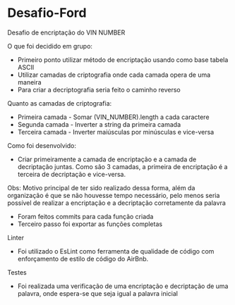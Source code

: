 # Desafio-Ford

Desafio de encriptação do VIN NUMBER

O que foi decidido em grupo:

- Primeiro ponto utilizar método de encriptação usando como base tabela ASCII
- Utilizar camadas de criptografia onde cada camada opera de uma maneira
- Para criar a decriptografia seria feito o caminho reverso

Quanto as camadas de criptografia:

- Primeira camada - Somar (VIN_NUMBER).length a cada caractere
- Segunda camada - Inverter a string da primeira camada
- Terceira camada - Inverter maiúsculas por minúsculas e vice-versa

Como foi desenvolvido:

- Criar primeiramente a camada de encriptação e a camada de decriptação juntas. Como são 3 camadas, a primeira de encriptação é a terceira de decriptação e vice-versa.

Obs: Motivo principal de ter sido realizado dessa forma, além da organização é que se não houvesse tempo necessário, pelo menos seria possível de realizar a encriptação e a decriptação corretamente da palavra

- Foram feitos commits para cada função criada
- Terceiro passo foi exportar as funções completas

Linter

- Foi utilizado o EsLint como ferramenta de qualidade de código com enforçamento de estilo de código do AirBnb.

Testes

- Foi realizada uma verificação de uma encriptação e decriptação de uma palavra, onde espera-se que seja igual a palavra inicial
